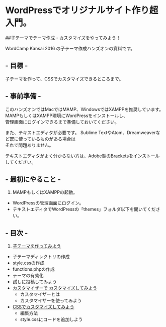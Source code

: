 # WordPressでオリジナルサイト作り超入門。
##子テーマでテーマ作成・カスタマイズをやってみよう！

WordCamp Kansai 2016 の子テーマ作成ハンズオンの資料です。

## - 目標 -

子テーマを作って、CSSでカスタマイズできるところまで。

## - 事前準備 -

このハンズオンではMacではMAMP、WindowsではXAMPPを推奨しています。
MAMPもしくはXAMPP環境にWordPressをインストールし、  
管理画面にログインできるまで準備しておいてください。

また、テキストエディタが必要です。
Sublime TextやAtom、Dreamweaverなど既に使っているものがある場合は  
それで問題ありません。

テキストエディタがよく分からない方は、Adobe製の[Brackets](http://brackets.io/)をインストールしてください。

## - 最初にやること -

1. MAMPもしくはXAMPPの起動。
+ WordPressの管理画面にログイン。
+ テキストエディタでWordPressの「themes」フォルダ以下を開いてください。

## - 目次 -

1. [子テーマを作ってみよう](https://github.com/wckansai2016/child-theme-hands-on/blob/master/child_theme_hands_on_1.md)
  + 子テーマディレクトリの作成
  + style.cssの作成
  + functions.phpの作成
  + テーマの有効化
  + 試しに投稿してみよう
+ [カスタマイザーで カスタマイズしてみよう](https://github.com/wckansai2016/child-theme-hands-on/blob/master/child_theme_hands_on_2.md)
  + カスタマイザーとは
  + カスタマイザーを使ってみよう
+ [CSSでカスタマイズしてみよう](https://github.com/wckansai2016/child-theme-hands-on/blob/master/child_theme_hands_on_3.md)
  + 編集方法
  + style.cssにコードを追加しよう
